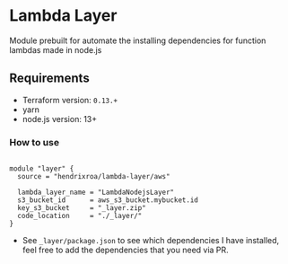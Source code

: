 # Lambda Layer

Module prebuilt for automate the installing dependencies for function lambdas made in node.js

## Requirements

- Terraform version:  `0.13.+`
- yarn
- node.js version: 13+

### How to use

```hcl

module "layer" {
  source = "hendrixroa/lambda-layer/aws"

  lambda_layer_name = "LambdaNodejsLayer"
  s3_bucket_id      = aws_s3_bucket.mybucket.id
  key_s3_bucket     = "_layer.zip"
  code_location     = "./_layer/"
}
```

- See `_layer/package.json` to see which dependencies I have installed, feel free to add the dependencies that you need via PR. 
